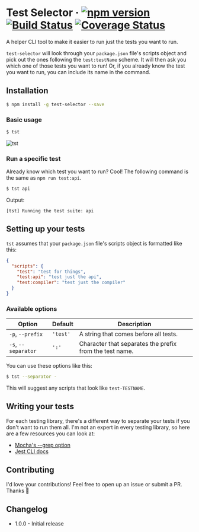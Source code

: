 # Test Selector &middot; [![npm version](https://img.shields.io/npm/v/test-selector.svg?style=flat)](https://www.npmjs.com/package/test-selector) [![Build Status](https://img.shields.io/travis/JasonEtco/test-selector.svg)](https://travis-ci.org/JasonEtco/test-selector) [![Coverage Status](https://coveralls.io/repos/github/JasonEtco/test-selector/badge.svg?branch=master)](https://coveralls.io/github/JasonEtco/test-selector?branch=master)

A helper CLI tool to make it easier to run just the tests you want to run.

`test-selector` will look through your `package.json` file's scripts object and pick out the ones following the `test:testName` scheme. It will then ask you which one of those tests you want to run! Or, if you already know the test you want to run, you can include its name in the command.

## Installation

```bash
$ npm install -g test-selector --save
```

### Basic usage

```bash
$ tst
```

![tst](https://user-images.githubusercontent.com/10660468/30186825-2353275e-93f5-11e7-9d4e-22abc78769fb.gif)

### Run a specific test

Already know which test you want to run? Cool! The following command is the same as `npm run test:api`.

```bash
$ tst api
```
Output:
```
[tst] Running the test suite: api
```

## Setting up your tests

`tst` assumes that your `package.json` file's scripts object is formatted like this:

```json
{
  "scripts": {
    "test": "test for things",
    "test:api": "test just the api",
    "test:compiler": "test just the compiler"
  }
}
```

### Available options

| Option | Default | Description |
| ------ | ------- | ----------- |
| `-p`, `--prefix` | `'test'` | A string that comes before all tests. |
| `-s`, `--separator` | `':'` | Character that separates the prefix from the test name. |


You can use these options like this:

```bash
$ tst --separator -
```

This will suggest any scripts that look like `test-TESTNAME`.

## Writing your tests

For each testing library, there's a different way to separate your tests if you don't want to run them all. I'm not an expert in every testing library, so here are a few resources you can look at:

- [Mocha's --grep option](https://mochajs.org/#-g---grep-pattern)
- [Jest CLI docs](http://facebook.github.io/jest/docs/en/cli.html)

## Contributing

I'd love your contributions! Feel free to open up an issue or submit a PR. Thanks 💖

## Changelog

- 1.0.0 - Initial release
